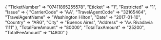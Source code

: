 {
    "TicketNumber" => "07411865255578",
    "Eticket" => "1",
    "Restricted" => "1",
    "Issue" => {
        "CarrierCode" => "AA",
        "TravelAgentCode" => "32165464",
        "TravelAgentName" => "Washington Hilton",
        "Date" => "2017-01-10",
        "Country" => "ARG",
        "City" => "Buenos Aires",
        "Address" => "Av. Rivadavia 1111"
    },
    "TotalFareAmount" => "80000",
    "TotalTaxAmount" => "25200",
    "TotalFeeAmount" => "14800"
}